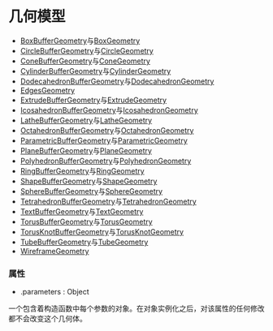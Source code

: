 # <a id="top"></a>几何模型



- [BoxBufferGeometry](https://threejs.org/docs/api/zh/geometries/BoxBufferGeometry.html)与[BoxGeometry](https://threejs.org/docs/api/zh/geometries/BoxGeometry.html)
- [CircleBufferGeometry](https://threejs.org/docs/api/zh/geometries/CircleBufferGeometry.html)与[CircleGeometry](https://threejs.org/docs/api/zh/geometries/CircleGeometry.html)
- [ConeBufferGeometry](https://threejs.org/docs/api/zh/geometries/ConeBufferGeometry.html)与[ConeGeometry](https://threejs.org/docs/api/zh/geometries/ConeGeometry.html)
- [CylinderBufferGeometry](https://threejs.org/docs/api/zh/geometries/CylinderBufferGeometry.html)与[CylinderGeometry](https://threejs.org/docs/api/zh/geometries/CylinderGeometry.html)
- [DodecahedronBufferGeometry](https://threejs.org/docs/api/zh/geometries/DodecahedronBufferGeometry.html)与[DodecahedronGeometry](https://threejs.org/docs/api/zh/geometries/DodecahedronGeometry.html)
- [EdgesGeometry](https://threejs.org/docs/api/zh/geometries/EdgesGeometry.html)
- [ExtrudeBufferGeometry](https://threejs.org/docs/api/zh/geometries/ExtrudeBufferGeometry.html)与[ExtrudeGeometry](https://threejs.org/docs/api/zh/geometries/ExtrudeGeometry.html)
- [IcosahedronBufferGeometry](https://threejs.org/docs/api/zh/geometries/IcosahedronBufferGeometry.html)与[IcosahedronGeometry](https://threejs.org/docs/api/zh/geometries/IcosahedronGeometry.html)
- [LatheBufferGeometry](https://threejs.org/docs/api/zh/geometries/LatheBufferGeometry.html)与[LatheGeometry](https://threejs.org/docs/api/zh/geometries/LatheGeometry.html)
- [OctahedronBufferGeometry](https://threejs.org/docs/api/zh/geometries/OctahedronBufferGeometry.html)与[OctahedronGeometry](https://threejs.org/docs/api/zh/geometries/OctahedronGeometry.html)
- [ParametricBufferGeometry](https://threejs.org/docs/api/zh/geometries/ParametricBufferGeometry.html)与[ParametricGeometry](https://threejs.org/docs/api/zh/geometries/ParametricGeometry.html)
- [PlaneBufferGeometry](https://threejs.org/docs/api/zh/geometries/PlaneBufferGeometry.html)与[PlaneGeometry](https://threejs.org/docs/api/zh/geometries/PlaneGeometry.html)
- [PolyhedronBufferGeometry](https://threejs.org/docs/api/zh/geometries/PolyhedronBufferGeometry.html)与[PolyhedronGeometry](https://threejs.org/docs/api/zh/geometries/PolyhedronGeometry.html)
- [RingBufferGeometry](https://threejs.org/docs/api/zh/geometries/RingBufferGeometry.html)与[RingGeometry](https://threejs.org/docs/api/zh/geometries/RingGeometry.html)
- [ShapeBufferGeometry](https://threejs.org/docs/api/zh/geometries/ShapeBufferGeometry.html)与[ShapeGeometry](https://threejs.org/docs/api/zh/geometries/ShapeGeometry.html)
- [SphereBufferGeometry](https://threejs.org/docs/api/zh/geometries/SphereBufferGeometry.html)与[SphereGeometry](https://threejs.org/docs/api/zh/geometries/SphereGeometry.html)
- [TetrahedronBufferGeometry](https://threejs.org/docs/api/zh/geometries/TetrahedronBufferGeometry.html)与[TetrahedronGeometry](https://threejs.org/docs/api/zh/geometries/TetrahedronGeometry.html)
- [TextBufferGeometry](https://threejs.org/docs/api/zh/geometries/TextBufferGeometry.html)与[TextGeometry](https://threejs.org/docs/api/zh/geometries/TextGeometry.html)
- [TorusBufferGeometry](https://threejs.org/docs/api/zh/geometries/TorusBufferGeometry.html)与[TorusGeometry](https://threejs.org/docs/api/zh/geometries/TorusGeometry.html)
- [TorusKnotBufferGeometry](https://threejs.org/docs/api/zh/geometries/TorusKnotBufferGeometry.html)与[TorusKnotGeometry](https://threejs.org/docs/api/zh/geometries/TorusKnotGeometry.html)
- [TubeBufferGeometry](https://threejs.org/docs/api/zh/geometries/TubeBufferGeometry.html)与[TubeGeometry](https://threejs.org/docs/api/zh/geometries/TubeGeometry.html)
- [WireframeGeometry](https://threejs.org/docs/api/zh/geometries/WireframeGeometry.html)





###  属性

- .parameters : Object

一个包含着构造函数中每个参数的对象。在对象实例化之后，对该属性的任何修改都不会改变这个几何体。